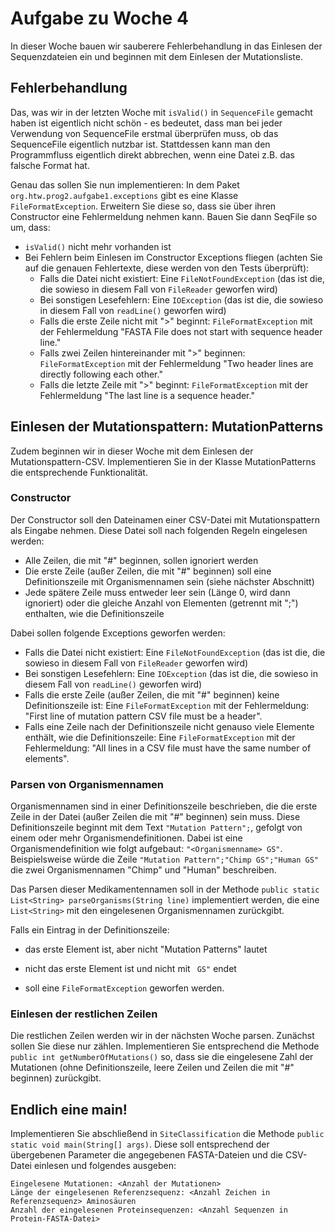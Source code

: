 # Aufgabe zu Woche 4

In dieser Woche bauen wir sauberere Fehlerbehandlung in das Einlesen der Sequenzdateien ein und beginnen mit dem Einlesen der Mutationsliste.

## Fehlerbehandlung

Das, was wir in der letzten Woche mit ```isValid()``` in ```SequenceFile``` gemacht haben ist eigentlich nicht schön - es bedeutet, dass man bei jeder Verwendung von SequenceFile erstmal überprüfen muss, ob das SequenceFile eigentlich nutzbar ist. Stattdessen kann man den Programmfluss eigentlich direkt abbrechen, wenn eine Datei z.B. das falsche Format hat.

Genau das sollen Sie nun implementieren: In dem Paket ```org.htw.prog2.aufgabe1.exceptions``` gibt es eine Klasse ```FileFormatException```. Erweitern Sie diese so, dass sie über ihren Constructor eine Fehlermeldung nehmen kann. Bauen Sie dann SeqFile so um, dass:

* ```isValid()``` nicht mehr vorhanden ist
* Bei Fehlern beim Einlesen im Constructor Exceptions fliegen (achten Sie auf die genauen Fehlertexte, diese werden von den Tests überprüft):
    * Falls die Datei nicht existiert: Eine ```FileNotFoundException``` (das ist die, die sowieso in diesem Fall von ```FileReader``` geworfen wird)
    * Bei sonstigen Lesefehlern: Eine ```IOException``` (das ist die, die sowieso in diesem Fall von ```readLine()``` geworfen wird)
    * Falls die erste Zeile nicht mit ">" beginnt: ```FileFormatException``` mit der Fehlermeldung "FASTA File does not start with sequence header line."
    * Falls zwei Zeilen hintereinander mit ">" beginnen: ```FileFormatException``` mit der Fehlermeldung "Two header lines are directly following each other." 
    * Falls die letzte Zeile mit ">" beginnt: ```FileFormatException``` mit der Fehlermeldung "The last line is a sequence header." 
    
## Einlesen der Mutationspattern: MutationPatterns

Zudem beginnen wir in dieser Woche mit dem Einlesen der Mutationspattern-CSV. Implementieren Sie in der Klasse MutationPatterns die entsprechende Funktionalität.

### Constructor 

Der Constructor soll den Dateinamen einer CSV-Datei mit Mutationspattern als Eingabe nehmen. Diese Datei soll nach folgenden Regeln eingelesen werden:

* Alle Zeilen, die mit "#" beginnen, sollen ignoriert werden
* Die erste Zeile (außer Zeilen, die mit "#" beginnen) soll eine Definitionszeile mit Organismennamen sein (siehe nächster Abschnitt)
* Jede spätere Zeile muss entweder leer sein (Länge 0, wird dann ignoriert) oder die gleiche Anzahl von Elementen (getrennt mit ";") enthalten, wie die Definitionszeile

Dabei sollen folgende Exceptions geworfen werden:

* Falls die Datei nicht existiert: Eine ```FileNotFoundException``` (das ist die, die sowieso in diesem Fall von ```FileReader``` geworfen wird)
* Bei sonstigen Lesefehlern: Eine ```IOException``` (das ist die, die sowieso in diesem Fall von ```readLine()``` geworfen wird)
* Falls die erste Zeile (außer Zeilen, die mit "#" beginnen) keine Definitionszeile ist: Eine ```FileFormatException``` mit der Fehlermeldung: "First line of mutation pattern CSV file must be a header".
* Falls eine Zeile nach der Definitionszeile nicht genauso viele Elemente enthält, wie die Definitionszeile: Eine ```FileFormatException``` mit der Fehlermeldung: "All lines in a CSV file must have the same number of elements".


### Parsen von Organismennamen

Organismennamen sind in einer Definitionszeile beschrieben, die die erste Zeile in der Datei (außer Zeilen die mit "#" beginnen) sein muss. Diese Definitionszeile beginnt mit dem Text ```"Mutation Pattern";```, gefolgt von einem oder mehr Organismendefinitionen. Dabei ist eine Organismendefinition wie folgt aufgebaut: ```"<Organismenname> GS"```. Beispielsweise würde die Zeile ```"Mutation Pattern";"Chimp GS";"Human GS"``` die zwei Organismennamen "Chimp" und "Human" beschreiben.

Das Parsen dieser Medikamentennamen soll in der Methode ```public static List<String> parseOrganisms(String line)``` implementiert werden, die eine ```List<String>``` mit den eingelesenen Organismennamen zurückgibt.

Falls ein Eintrag in der Definitionszeile:

* das erste Element ist, aber nicht "Mutation Patterns" lautet 
* nicht das erste Element ist und nicht mit ``` GS"``` endet

* soll eine ```FileFormatException``` geworfen werden.

### Einlesen der restlichen Zeilen

Die restlichen Zeilen werden wir in der nächsten Woche parsen. Zunächst sollen Sie diese nur zählen. Implementieren Sie entsprechend die Methode ```public int getNumberOfMutations()``` so, dass sie die eingelesene Zahl der Mutationen (ohne Definitionszeile, leere Zeilen und Zeilen die mit "#" beginnen) zurückgibt. 

## Endlich eine main!

Implementieren Sie abschließend in ```SiteClassification``` die Methode ```public static void main(String[] args)```. Diese soll entsprechend der übergebenen Parameter die angegebenen FASTA-Dateien und die CSV-Datei einlesen und folgendes ausgeben:

```text
Eingelesene Mutationen: <Anzahl der Mutationen>
Länge der eingelesenen Referenzsequenz: <Anzahl Zeichen in Referenzsequenz> Aminosäuren
Anzahl der eingelesenen Proteinsequenzen: <Anzahl Sequenzen in Protein-FASTA-Datei>
```

